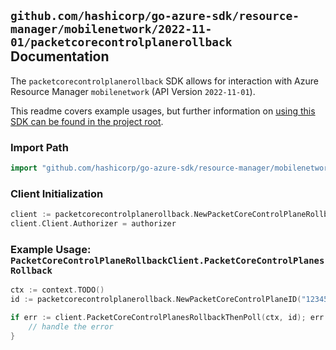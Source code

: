 
## `github.com/hashicorp/go-azure-sdk/resource-manager/mobilenetwork/2022-11-01/packetcorecontrolplanerollback` Documentation

The `packetcorecontrolplanerollback` SDK allows for interaction with Azure Resource Manager `mobilenetwork` (API Version `2022-11-01`).

This readme covers example usages, but further information on [using this SDK can be found in the project root](https://github.com/hashicorp/go-azure-sdk/tree/main/docs).

### Import Path

```go
import "github.com/hashicorp/go-azure-sdk/resource-manager/mobilenetwork/2022-11-01/packetcorecontrolplanerollback"
```


### Client Initialization

```go
client := packetcorecontrolplanerollback.NewPacketCoreControlPlaneRollbackClientWithBaseURI("https://management.azure.com")
client.Client.Authorizer = authorizer
```


### Example Usage: `PacketCoreControlPlaneRollbackClient.PacketCoreControlPlanesRollback`

```go
ctx := context.TODO()
id := packetcorecontrolplanerollback.NewPacketCoreControlPlaneID("12345678-1234-9876-4563-123456789012", "example-resource-group", "packetCoreControlPlaneName")

if err := client.PacketCoreControlPlanesRollbackThenPoll(ctx, id); err != nil {
	// handle the error
}
```
